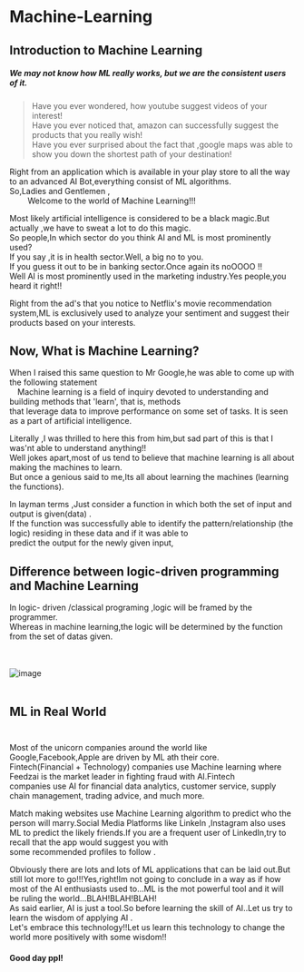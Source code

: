 # Machine-Learning



## Introduction to Machine Learning<br />

##### We may not know how ML really works, but we are the consistent users of it.<br />
 
                 
> Have you ever wondered, how youtube suggest videos of your interest! <br />
> Have you ever noticed that, amazon can successfully suggest the products that you really wish!<br />
> Have you ever surprised about the fact that ,google maps was able to show you down the shortest path of your destination!

Right from an application which is available in your play store to all the way to an advanced AI Bot,everything consist of  ML algorithms.<br />
So,Ladies and Gentlemen ,<br />
&emsp;&emsp;   Welcome to the world of Machine Learning!!!<br />
   
Most likely artificial intelligence is considered to be a black magic.But actually ,we have to sweat a lot to do this magic.<br />
So people,In which sector do you think AI and ML is most prominently used?<br />
If you say ,it is in health sector.Well, a big no to you.<br />
If you guess it out to be in banking sector.Once again its noOOOO !!<br />
Well AI is most prominently used in the marketing industry.Yes people,you heard it right!!<br />

Right from the ad's that you notice to Netflix's movie recommendation system,ML is exclusively  used to analyze your sentiment and
suggest their products based on your interests.<br />

## Now, What is Machine Learning?<br />

When I raised this same question to Mr Google,he was able to come up with the following statement <br />
&emsp;Machine learning is a field of inquiry devoted to understanding and building methods that 'learn', that is, methods <br />
that leverage data to improve performance on some set of tasks. It is seen as a part of artificial intelligence.<br />

Literally ,I was thrilled to here this from him,but sad part of this is that  I was'nt able to understand anything!! <br />
Well jokes apart,most of us tend to believe that machine learning is all about making the machines to learn.<br />
But once a genious said to me,Its all about learning the machines (learning the functions).<br />

In layman terms ,Just consider a function in which both the set of input and output is given(data) .<br />
If the function was successfully able to identify the pattern/relationship (the logic) residing in these data and if it was able to <br />
predict the output for the newly given input,<br />

## Difference between logic-driven programming and Machine Learning<br />

In logic- driven /classical programing ,logic will be framed by the programmer.<br />
Whereas in machine learning,the logic will be determined by the function from the set of datas given.<br /><br /><br />





![image](https://user-images.githubusercontent.com/81246553/214554237-b899a439-de3b-4766-b3b6-b9932d63d457.png)<br /><br />
## ML in Real World<br /><br />

Most of the unicorn companies around the world like Google,Facebook,Apple are driven by ML ath their core.<br />
Fintech(Financial + Technology) companies use Machine learning where Feedzai is the market leader in fighting fraud with AI.Fintech<br />
companies use AI for financial data analytics, customer service, supply chain management, trading advice, and much more. <br />

Match making websites use Machine Learning algorithm to predict who the person will marry.Social Media Platforms like LinkeIn ,Instagram also 
uses ML to predict the likely friends.If you are a frequent user of LinkedIn,try to recall that the app would suggest you with <br />
some recommended profiles to follow .<br />

Obviously there are lots and lots of ML applications that can be laid out.But still lot more to go!!!Yes,right!Im not going to 
conclude in a way as if how most of the AI enthusiasts used to...ML is the mot powerful tool and it will be ruling the world...BLAH!BLAH!BLAH!<br />
As said earlier, AI is just a tool.So before learning the skill of AI..Let us try to learn the wisdom of applying AI .<br />
Let's embrace this technology!!Let us learn this technology to change the world more positively with some wisdom!!<br />

#### Good day ppl!











